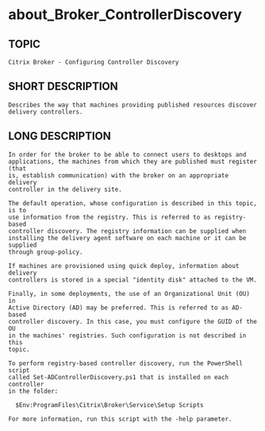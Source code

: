 ﻿# about_Broker_ControllerDiscovery
## TOPIC
    Citrix Broker - Configuring Controller Discovery 

## SHORT DESCRIPTION
    Describes the way that machines providing published resources discover 
    delivery controllers. 

## LONG DESCRIPTION
    In order for the broker to be able to connect users to desktops and 
    applications, the machines from which they are published must register (that 
    is, establish communication) with the broker on an appropriate delivery 
    controller in the delivery site. 

    The default operation, whose configuration is described in this topic, is to 
    use information from the registry. This is referred to as registry-based 
    controller discovery. The registry information can be supplied when 
    installing the delivery agent software on each machine or it can be supplied 
    through group-policy. 

    If machines are provisioned using quick deploy, information about delivery 
    controllers is stored in a special "identity disk" attached to the VM. 

    Finally, in some deployments, the use of an Organizational Unit (OU) in 
    Active Directory (AD) may be preferred. This is referred to as AD-based 
    controller discovery. In this case, you must configure the GUID of the OU 
    in the machines' registries. Such configuration is not described in this 
    topic. 

    To perform registry-based controller discovery, run the PowerShell script 
    called Set-ADControllerDiscovery.ps1 that is installed on each controller 
    in the folder: 

      $Env:ProgramFiles\Citrix\Broker\Service\Setup Scripts 

    For more information, run this script with the -help parameter. 
